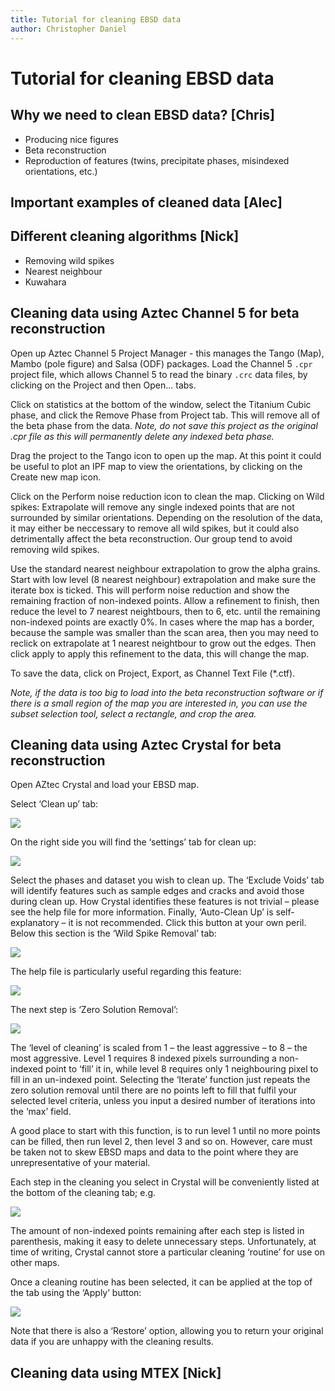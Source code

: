 ```yaml
---
title: Tutorial for cleaning EBSD data
author: Christopher Daniel
---
```


# Tutorial for cleaning EBSD data

## Why we need to clean EBSD data? [Chris]

- Producing nice figures
- Beta reconstruction
- Reproduction of features (twins, precipitate phases, misindexed orientations, etc.)

## Important examples of cleaned data [Alec]



## Different cleaning algorithms [Nick]

- Removing wild spikes
- Nearest neighbour
- Kuwahara

## Cleaning data using Aztec Channel 5 for beta reconstruction

Open up Aztec Channel 5 Project Manager - this manages the Tango (Map), Mambo (pole figure) and Salsa (ODF) packages. Load the Channel 5 `.cpr` project file, which allows Channel 5 to read the binary `.crc` data files, by clicking on the Project and then Open... tabs.

Click on statistics at the bottom of the window, select the Titanium Cubic phase, and click the Remove Phase from Project tab. This will remove all of the beta phase from the data. *Note, do not save this project as the original .cpr file as this will permanently delete any indexed beta phase.*

Drag the project to the Tango icon to open up the map. At this point it could be useful to plot an IPF map to view the orientations, by clicking on the Create new map icon.

Click on the Perform noise reduction icon to clean the map. Clicking on Wild spikes: Extrapolate will remove any single indexed points that are not surrounded by similar orientations. Depending on the resolution of the data, it may either be neccessary to remove all wild spikes, but it could also detrimentally affect the beta reconstruction. Our group tend to avoid removing wild spikes.

Use the standard nearest neighbour extrapolation to grow the alpha grains. Start with low level (8 nearest neighbour) extrapolation and make sure the iterate box is ticked. This will perform noise reduction and show the remaining fraction of non-indexed points. Allow a refinement to finish, then reduce the level to 7 nearest neightbours, then to 6, etc. until the remaining non-indexed points are exactly 0%. In cases where the map has a border, because the sample was smaller than the scan area, then you may need to reclick on extrapolate at 1 nearest neightbour to grow out the edges. Then click apply to apply this refinement to the data, this will change the map.

To save the data, click on Project, Export, as Channel Text File (\*.ctf).

*Note, if the data is too big to load into the beta reconstruction software or if there is a small region of the map you are interested in, you can use the subset selection tool, select a rectangle, and crop the area.*

## Cleaning data using Aztec Crystal for beta reconstruction

Open AZtec Crystal and load your EBSD map.

Select ‘Clean up’ tab:
 
![](/wiki/assets/images/Crystal_cleaning_tutorial_1.png)

On the right side you will find the ‘settings’ tab for clean up:

![](/wiki/assets/images/Crystal_cleaning_tutorial_2.png)

Select the phases and dataset you wish to clean up. The ‘Exclude Voids’ tab will identify features such as sample edges and cracks and avoid those during clean up. How Crystal identifies these features is not trivial – please see the help file for more information. Finally, ‘Auto-Clean Up’ is self-explanatory – it is not recommended. Click this button at your own peril. 
Below this section is the ‘Wild Spike Removal’ tab:
 
![](/wiki/assets/images/Crystal_cleaning_tutorial_3.png) 

 The help file is particularly useful regarding this feature:

![](/wiki/assets/images/Crystal_cleaning_tutorial_4.png)

The next step is ‘Zero Solution Removal’:

![](/wiki/assets/images/Crystal_cleaning_tutorial_5.png)

The ‘level of cleaning’ is scaled from 1 – the least aggressive – to 8 – the most aggressive. Level 1 requires 8 indexed pixels surrounding a non-indexed point to ‘fill’ it in, while level 8 requires only 1 neighbouring pixel to fill in an un-indexed point. Selecting the ‘Iterate’ function just repeats the zero solution removal until there are no points left to fill that fulfil your selected level criteria, unless you input a desired number of iterations into the ‘max’ field.

A good place to start with this function, is to run level 1 until no more points can be filled, then run level 2, then level 3 and so on. However, care must be taken not to skew EBSD maps and data to the point where they are unrepresentative of your material.

Each step in the cleaning you select in Crystal will be conveniently listed at the bottom of the cleaning tab; e.g.
 
 ![](/wiki/assets/images/Crystal_cleaning_tutorial_6.png)
 
The amount of non-indexed points remaining after each step is listed in parenthesis, making it easy to delete unnecessary steps. Unfortunately, at time of writing, Crystal cannot store a particular cleaning ‘routine’ for use on other maps.

Once a cleaning routine has been selected, it can be applied at the top of the tab using the ‘Apply’ button:

![](/wiki/assets/images/Crystal_cleaning_tutorial_7.png)
 
Note that there is also a ‘Restore’ option, allowing you to return your original data if you are unhappy with the cleaning results.


## Cleaning data using MTEX [Nick]
